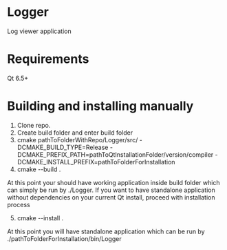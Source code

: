 # Logger

Log viewer application

# Requirements
Qt 6.5+
# Building and installing manually

1) Clone repo.
2) Create build folder and enter build folder
3) cmake pathToFolderWithRepo/Logger/src/ -DCMAKE_BUILD_TYPE=Release -DCMAKE_PREFIX_PATH=pathToQtInstallationFolder/version/compiler -DCMAKE_INSTALL_PREFIX=pathToFolderForInstallation
4) cmake --build .

At this point your should have working application inside build folder which can simply be run by ./Logger.
If you want to have standalone application without dependencies on your current Qt install, proceed with installation process

5) cmake --install .

At this point you will have standalone application which can be run by ./pathToFolderForInstallation/bin/Logger
